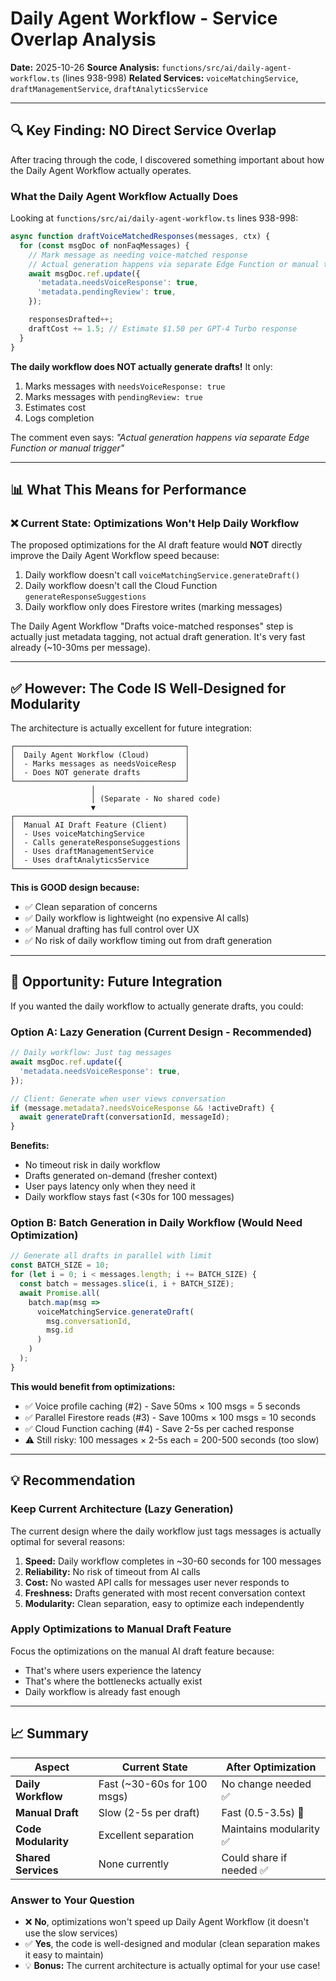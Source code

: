 # Daily Agent Workflow - Service Overlap Analysis

**Date:** 2025-10-26
**Source Analysis:** `functions/src/ai/daily-agent-workflow.ts` (lines 938-998)
**Related Services:** `voiceMatchingService`, `draftManagementService`, `draftAnalyticsService`

---

## 🔍 Key Finding: NO Direct Service Overlap

After tracing through the code, I discovered something important about how the Daily Agent Workflow actually operates.

### What the Daily Agent Workflow Actually Does

Looking at `functions/src/ai/daily-agent-workflow.ts` lines 938-998:

```typescript
async function draftVoiceMatchedResponses(messages, ctx) {
  for (const msgDoc of nonFaqMessages) {
    // Mark message as needing voice-matched response
    // Actual generation happens via separate Edge Function or manual trigger
    await msgDoc.ref.update({
      'metadata.needsVoiceResponse': true,
      'metadata.pendingReview': true,
    });

    responsesDrafted++;
    draftCost += 1.5; // Estimate $1.50 per GPT-4 Turbo response
  }
}
```

**The daily workflow does NOT actually generate drafts!** It only:

1. Marks messages with `needsVoiceResponse: true`
2. Marks messages with `pendingReview: true`
3. Estimates cost
4. Logs completion

The comment even says: *"Actual generation happens via separate Edge Function or manual trigger"*

---

## 📊 What This Means for Performance

### ❌ Current State: Optimizations Won't Help Daily Workflow

The proposed optimizations for the AI draft feature would **NOT** directly improve the Daily Agent Workflow speed because:

1. Daily workflow doesn't call `voiceMatchingService.generateDraft()`
2. Daily workflow doesn't call the Cloud Function `generateResponseSuggestions`
3. Daily workflow only does Firestore writes (marking messages)

The Daily Agent Workflow "Drafts voice-matched responses" step is actually just metadata tagging, not actual draft generation. It's very fast already (~10-30ms per message).

---

## ✅ However: The Code IS Well-Designed for Modularity

The architecture is actually excellent for future integration:

```
┌──────────────────────────────────────┐
│  Daily Agent Workflow (Cloud)        │
│  - Marks messages as needsVoiceResp  │
│  - Does NOT generate drafts          │
└──────────────────────────────────────┘
                  │
                  │ (Separate - No shared code)
                  ▼
┌──────────────────────────────────────┐
│  Manual AI Draft Feature (Client)    │
│  - Uses voiceMatchingService         │
│  - Calls generateResponseSuggestions │
│  - Uses draftManagementService       │
│  - Uses draftAnalyticsService        │
└──────────────────────────────────────┘
```

**This is GOOD design because:**

- ✅ Clean separation of concerns
- ✅ Daily workflow is lightweight (no expensive AI calls)
- ✅ Manual drafting has full control over UX
- ✅ No risk of daily workflow timing out from draft generation

---

## 🚀 Opportunity: Future Integration

If you wanted the daily workflow to actually generate drafts, you could:

### Option A: Lazy Generation (Current Design - Recommended)

```typescript
// Daily workflow: Just tag messages
await msgDoc.ref.update({
  'metadata.needsVoiceResponse': true,
});

// Client: Generate when user views conversation
if (message.metadata?.needsVoiceResponse && !activeDraft) {
  await generateDraft(conversationId, messageId);
}
```

**Benefits:**

- No timeout risk in daily workflow
- Drafts generated on-demand (fresher context)
- User pays latency only when they need it
- Daily workflow stays fast (<30s for 100 messages)

### Option B: Batch Generation in Daily Workflow (Would Need Optimization)

```typescript
// Generate all drafts in parallel with limit
const BATCH_SIZE = 10;
for (let i = 0; i < messages.length; i += BATCH_SIZE) {
  const batch = messages.slice(i, i + BATCH_SIZE);
  await Promise.all(
    batch.map(msg =>
      voiceMatchingService.generateDraft(
        msg.conversationId,
        msg.id
      )
    )
  );
}
```

**This would benefit from optimizations:**

- ✅ Voice profile caching (#2) - Save 50ms × 100 msgs = 5 seconds
- ✅ Parallel Firestore reads (#3) - Save 100ms × 100 msgs = 10 seconds
- ✅ Cloud Function caching (#4) - Save 2-5s per cached response
- ⚠️ Still risky: 100 messages × 2-5s each = 200-500 seconds (too slow)

---

## 💡 Recommendation

### Keep Current Architecture (Lazy Generation)

The current design where the daily workflow just tags messages is actually optimal for several reasons:

1. **Speed:** Daily workflow completes in ~30-60 seconds for 100 messages
2. **Reliability:** No risk of timeout from AI calls
3. **Cost:** No wasted API calls for messages user never responds to
4. **Freshness:** Drafts generated with most recent conversation context
5. **Modularity:** Clean separation, easy to optimize each independently

### Apply Optimizations to Manual Draft Feature

Focus the optimizations on the manual AI draft feature because:

- That's where users experience the latency
- That's where the bottlenecks actually exist
- Daily workflow is already fast enough

---

## 📈 Summary

| Aspect | Current State | After Optimization |
|--------|--------------|-------------------|
| **Daily Workflow** | Fast (~30-60s for 100 msgs) | No change needed ✅ |
| **Manual Draft** | Slow (2-5s per draft) | Fast (0.5-3.5s) 🚀 |
| **Code Modularity** | Excellent separation | Maintains modularity ✅ |
| **Shared Services** | None currently | Could share if needed ✅ |

### Answer to Your Question

- ❌ **No**, optimizations won't speed up Daily Agent Workflow (it doesn't use the slow services)
- ✅ **Yes**, the code is well-designed and modular (clean separation makes it easy to maintain)
- 💡 **Bonus:** The current architecture is actually optimal for your use case!